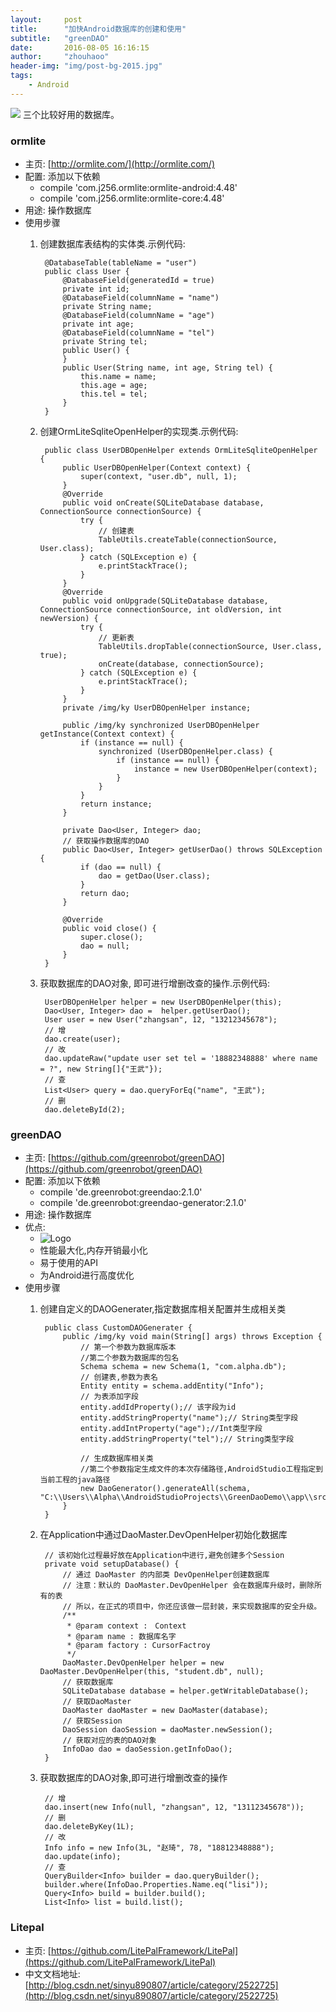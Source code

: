 ```yaml
---
layout:     post
title:      "加快Android数据库的创建和使用"
subtitle:   "greenDAO"
date:       2016-08-05 16:16:15
author:     "zhouhaoo"
header-img: "img/post-bg-2015.jpg"
tags:
    - Android
---
```


![](/img/sqlite.png)
三个比较好用的数据库。
<!-- more -->
### ormlite		
* 主页: [http://ormlite.com/](http://ormlite.com/)
* 配置: 添加以下依赖
	* compile 'com.j256.ormlite:ormlite-android:4.48'
	* compile 'com.j256.ormlite:ormlite-core:4.48'
* 用途: 操作数据库
* 使用步骤
	1. 创建数据库表结构的实体类.示例代码:

			@DatabaseTable(tableName = "user")
			public class User {
			    @DatabaseField(generatedId = true)
			    private int id;
			    @DatabaseField(columnName = "name")
			    private String name;
			    @DatabaseField(columnName = "age")
			    private int age;
			    @DatabaseField(columnName = "tel")
			    private String tel;
			    public User() {
			    }
			    public User(String name, int age, String tel) {
			        this.name = name;
			        this.age = age;
			        this.tel = tel;
			    }
			}
	2. 创建OrmLiteSqliteOpenHelper的实现类.示例代码:

			public class UserDBOpenHelper extends OrmLiteSqliteOpenHelper {
			    public UserDBOpenHelper(Context context) {
			        super(context, "user.db", null, 1);
			    }
			    @Override
			    public void onCreate(SQLiteDatabase database, ConnectionSource connectionSource) {
			        try {
			            // 创建表
			            TableUtils.createTable(connectionSource, User.class);
			        } catch (SQLException e) {
			            e.printStackTrace();
			        }
			    }
			    @Override
			    public void onUpgrade(SQLiteDatabase database, ConnectionSource connectionSource, int oldVersion, int newVersion) {
			        try {
			            // 更新表
			            TableUtils.dropTable(connectionSource, User.class, true);
			            onCreate(database, connectionSource);
			        } catch (SQLException e) {
			            e.printStackTrace();
			        }
			    }
			    private /img/ky UserDBOpenHelper instance;
			
			    public /img/ky synchronized UserDBOpenHelper getInstance(Context context) {
			        if (instance == null) {
			            synchronized (UserDBOpenHelper.class) {
			                if (instance == null) {
			                    instance = new UserDBOpenHelper(context);
			                }
			            }
			        }
			        return instance;
			    }
			
			    private Dao<User, Integer> dao;
			    // 获取操作数据库的DAO
			    public Dao<User, Integer> getUserDao() throws SQLException {
			        if (dao == null) {
			            dao = getDao(User.class);
			        }
			        return dao;
			    }
			
			    @Override
			    public void close() {
			        super.close();
			        dao = null;
			    }
			}
	3. 获取数据库的DAO对象, 即可进行增删改查的操作.示例代码:

			UserDBOpenHelper helper = new UserDBOpenHelper(this);
			Dao<User, Integer> dao =  helper.getUserDao();
			User user = new User("zhangsan", 12, "13212345678");
			// 增
			dao.create(user);
			// 改
			dao.updateRaw("update user set tel = '18882348888' where name = ?", new String[]{"王武"});
			// 查
			List<User> query = dao.queryForEq("name", "王武");
			// 删
			dao.deleteById(2);

### greenDAO 	
* 主页: [https://github.com/greenrobot/greenDAO](https://github.com/greenrobot/greenDAO)
* 配置: 添加以下依赖
	* compile 'de.greenrobot:greendao:2.1.0'
	* compile 'de.greenrobot:greendao-generator:2.1.0'
* 用途: 操作数据库
* 优点: 
	* ![Logo](/img/ky/greenDAO.png)
	* 性能最大化,内存开销最小化
	* 易于使用的API
	* 为Android进行高度优化
* 使用步骤
	1. 创建自定义的DAOGenerater,指定数据库相关配置并生成相关类

			public class CustomDAOGenerater {
			    public /img/ky void main(String[] args) throws Exception {
			        // 第一个参数为数据库版本
			        //第二个参数为数据库的包名
			        Schema schema = new Schema(1, "com.alpha.db");
			        // 创建表,参数为表名
			        Entity entity = schema.addEntity("Info");
			        // 为表添加字段
			        entity.addIdProperty();// 该字段为id
			        entity.addStringProperty("name");// String类型字段
			        entity.addIntProperty("age");//Int类型字段
			        entity.addStringProperty("tel");// String类型字段
			
			        // 生成数据库相关类
			        //第二个参数指定生成文件的本次存储路径,AndroidStudio工程指定到当前工程的java路径
			        new DaoGenerator().generateAll(schema, "C:\\Users\\Alpha\\AndroidStudioProjects\\GreenDaoDemo\\app\\src\\main\\java");
			    }
			}
	2. 在Application中通过DaoMaster.DevOpenHelper初始化数据库

		    // 该初始化过程最好放在Application中进行,避免创建多个Session
		    private void setupDatabase() {
		        // 通过 DaoMaster 的内部类 DevOpenHelper创建数据库
		        // 注意：默认的 DaoMaster.DevOpenHelper 会在数据库升级时，删除所有的表
		        // 所以，在正式的项目中，你还应该做一层封装，来实现数据库的安全升级。
		        /**
		         * @param context :　Context
		         * @param name : 数据库名字
		         * @param factory : CursorFactroy
		         */
		        DaoMaster.DevOpenHelper helper = new DaoMaster.DevOpenHelper(this, "student.db", null);
		        // 获取数据库
		        SQLiteDatabase database = helper.getWritableDatabase();
		        // 获取DaoMaster
		        DaoMaster daoMaster = new DaoMaster(database);
		        // 获取Session
		        DaoSession daoSession = daoMaster.newSession();
		        // 获取对应的表的DAO对象
		        InfoDao dao = daoSession.getInfoDao();
		    }

	3. 获取数据库的DAO对象,即可进行增删改查的操作
	
			// 增
			dao.insert(new Info(null, "zhangsan", 12, "13112345678"));
			// 删
			dao.deleteByKey(1L);
			// 改
			Info info = new Info(3L, "赵琦", 78, "18812348888");
			dao.update(info);
			// 查
			QueryBuilder<Info> builder = dao.queryBuilder();
			builder.where(InfoDao.Properties.Name.eq("lisi"));
			Query<Info> build = builder.build();
			List<Info> list = build.list();

### Litepal
* 主页: [https://github.com/LitePalFramework/LitePal](https://github.com/LitePalFramework/LitePal)
* 中文文档地址: [http://blog.csdn.net/sinyu890807/article/category/2522725](http://blog.csdn.net/sinyu890807/article/category/2522725)